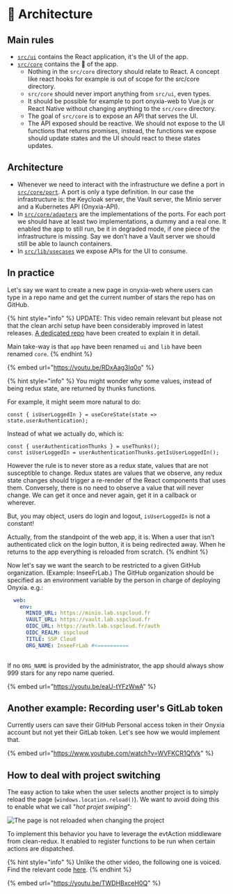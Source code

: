 # 📐 Architecture

## Main rules

* [`src/ui`](https://github.com/InseeFrLab/onyxia/tree/main/web/src/ui) contains the React application, it's the UI of the app.
* [`src/core`](https://github.com/InseeFrLab/onyxia/tree/main/web/src/core) contains the 🧠 of the app.
  * Nothing in the `src/core` directory should relate to React. A concept like react hooks for example is out of scope for the src/core directory.
  * `src/core` should never import anything from `src/ui`, even types.
  * It should be possible for example to port onyxia-web to Vue.js or React Native without changing anything to the `src/core` directory.
  * The goal of `src/core` is to expose an API that serves the UI.
  * The API exposed should be reactive. We should not expose to the UI functions that returns promises, instead, the functions we expose should update states and the UI should react to these states updates.

## Architecture

* Whenever we need to interact with the infrastructure we define a port in [`src/core/port`](https://github.com/InseeFrLab/onyxia/tree/main/web/src/core/ports). A port is only a type definition. In our case the infrastructure is: the Keycloak server, the Vault server, the Minio server and a Kubernetes API (Onyxia-API).
* In [`src/core/adapters`](https://github.com/InseeFrLab/onyxia/tree/main/web/src/core/adapters) are the implementations of the ports. For each port we should have at least two implementations, a dummy and a real one. It enabled the app to still run, be it in degraded mode, if one piece of the infrastructure is missing. Say we don’t have a Vault server we should still be able to launch containers.
* In [`src/lib/usecases`](https://github.com/InseeFrLab/onyxia/tree/main/web/src/core/usecases) we expose APIs for the UI to consume.

## In practice

Let's say we want to create a new page in onyxia-web where users can type in a repo name and get the current number of stars the repo has on GitHub.

{% hint style="info" %}
UPDATE: This video remain relevant but please not that the clean archi setup have been considerably improved in latest releases. [A dedicated repo](https://github.com/garronej/clean-architecture) have been created to explain it in detail.

Main take-way is that `app` have been renamed `ui` and `lib` have been renamed `core`.
{% endhint %}

{% embed url="https://youtu.be/RDxAag3Iq0o" %}

{% hint style="info" %}
You might wonder why some values, instead of being redux state, are returned by thunks functions.

For example, it might seem more natural to do:

```tsx
const { isUserLoggedIn } = useCoreState(state => state.userAuthentication);
```

Instead of what we actually do, which is:

```tsx
const { userAuthenticationThunks } = useThunks();
const isUserLoggedIn = userAuthenticationThunks.getIsUserLoggedIn();
```

However the rule is to never store as a redux state, values that are not susceptible to change. Redux states are values that we observe, any redux state changes should trigger a re-render of the React components that uses them. Conversely, there is no need to observe a value that will never change. We can get it once and never again, get it in a callback or wherever.

But, you may object, users do login and logout, `isUserLoggedIn` is not a constant!

Actually, from the standpoint of the web app, it is. When a user that isn't authenticated click on the login button, it is being redirected away. When he returns to the app everything is reloaded from scratch.
{% endhint %}

Now let's say we want the search to be restricted to a given GitHub organization. (Example: InseeFrLab.) The GitHub organization should be specified as an environment variable by the person in charge of deploying Onyxia. e.g.:

```yaml
  web:
    env:
      MINIO_URL: https://minio.lab.sspcloud.fr
      VAULT_URL: https://vault.lab.sspcloud.fr
      OIDC_URL: https://auth.lab.sspcloud.fr/auth
      OIDC_REALM: sspcloud
      TITLE: SSP Cloud
      ORG_NAME: InseeFrLab #<==========
      
```

If no `ORG_NAME` is provided by the administrator, the app should always show 999 stars for any repo name queried.

{% embed url="https://youtu.be/eaU-tYFzWwA" %}

## Another example: Recording user's GitLab token

Currently users can save their GitHub Personal access token in their Onyxia account but not yet their GitLab token. Let's see how we would implement that.

{% embed url="https://www.youtube.com/watch?v=WVFKCR1QfVk" %}

## How to deal with project switching

The easy action to take when the user selects another project is to simply reload the page (`windows.location.reload()`). We want to avoid doing this to enable what we call "_hot projet swiping_":

![The page is not reloaded when changing the project](https://user-images.githubusercontent.com/6702424/147413744-480235af-53cc-4b4d-a69a-7e9e73a79407.gif)

To implement this behavior you have to leverage the evtAction middleware from clean-redux. It enabled to register functions to be run when certain actions are dispatched.

{% hint style="info" %}
Unlike the other video, the following one is voiced. Find the relevant code [here](https://github.com/InseeFrLab/onyxia-web/blob/61b4d660faebefacc9e963c506b707c04d57521f/src/core/usecases/runningService.ts#L316-L332).
{% endhint %}

{% embed url="https://youtu.be/TWDHBxceH0Q" %}
